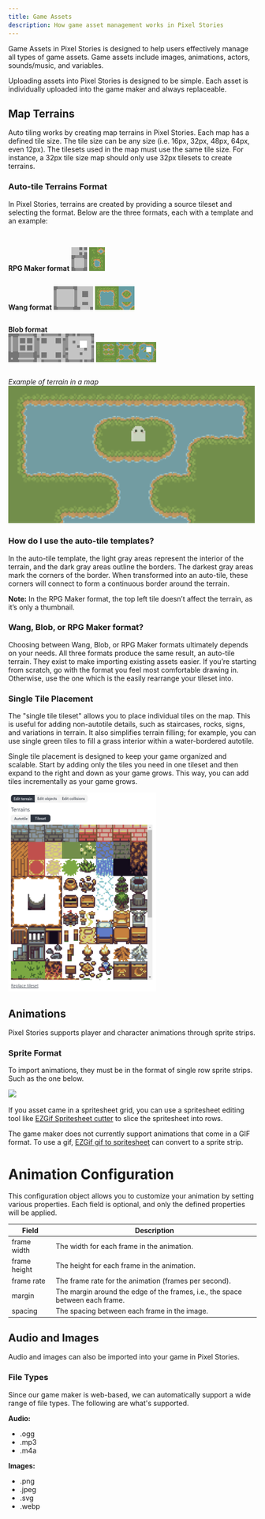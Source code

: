 ```yaml
---
title: Game Assets
description: How game asset management works in Pixel Stories
---
```


Game Assets in Pixel Stories is designed to help users effectively manage all types of game assets. Game assets include images, animations, actors, sounds/music, and variables.

Uploading assets into Pixel Stories is designed to be simple. Each asset is individually uploaded into the game maker and always replaceable.

## Map Terrains

Auto tiling works by creating map terrains in Pixel Stories. Each map has a defined tile size. The tile size can be any size (i.e. 16px, 32px, 48px, 64px, even 12px). The tilesets used in the map must use the same tile size. For instance, a 32px tile size map should only use 32px tilesets to create terrains.

### Auto-tile Terrains Format

In Pixel Stories, terrains are created by providing a source tileset and selecting the format. Below are the three formats, each with a template and an example:

<br/>

<pixel-art>

<div style="max-width:300px; display:flex; align-items:end; gap:4px;">

**RPG Maker format**
![](../../../assets/images/rpgmaker-preview.png)

![](../../../assets/images/rpgmaker-example.png)

</div>

<div style="max-width:300px; display:flex; align-items:end; gap:4px;">

**Wang format**
![](../../../assets/images/wang.png)

![](../../../assets/images/wang-example.png)

</div>

<div style="max-width:300px; display:flex; align-items:end; gap:4px;">

**Blob format**
![](../../../assets/images/blob.png)

![](../../../assets/images/blob-example.png)

</div>

<div style="max-width:500px;">

_Example of terrain in a map_
![Drawn terrain example](../../../assets/images/terrain-drawn-example.png)

</div>

</pixel-art>

### How do I use the auto-tile templates?

In the auto-tile template, the light gray areas represent the interior of the terrain, and the dark gray areas outline the borders. The darkest gray areas mark the corners of the border. When transformed into an auto-tile, these corners will connect to form a continuous border around the terrain.

**Note:** In the RPG Maker format, the top left tile doesn’t affect the terrain, as it’s only a thumbnail.

### Wang, Blob, or RPG Maker format?

Choosing between Wang, Blob, or RPG Maker formats ultimately depends on your needs. All three formats produce the same result, an auto-tile terrain. They exist to make importing existing assets easier. If you’re starting from scratch, go with the format you feel most comfortable drawing in. Otherwise, use the one which is the easily rearrange your tileset into.

### Single Tile Placement

The "single tile tileset" allows you to place individual tiles on the map. This is useful for adding non-autotile details, such as staircases, rocks, signs, and variations in terrain. It also simplifies terrain filling; for example, you can use single green tiles to fill a grass interior within a water-bordered autotile.

Single tile placement is designed to keep your game organized and scalable. Start by adding only the tiles you need in one tileset and then expand to the right and down as your game grows. This way, you can add tiles incrementally as your game grows.

<div style="max-width:300px;">

![Single tile placement](../../../assets/images/single-tile-placement.png)

</div>

## Animations

Pixel Stories supports player and character animations through sprite strips.

### Sprite Format

To import animations, they must be in the format of single row sprite strips. Such as the one below.

<pixel-art>

![](../../../assets/images/assets-3.png)

</pixel-art>

If you asset came in a spritesheet grid, you can use a spritesheet editing tool like [EZGif Spritesheet cutter](https://ezgif.com/sprite-cutter) to slice the spritesheet into rows.

The game maker does not currently support animations that come in a GIF format. To use a gif, [EZGif gif to spritesheet](https://ezgif.com/gif-to-sprite) can convert to a sprite strip.

# Animation Configuration

This configuration object allows you to customize your animation by setting various properties. Each field is optional, and only the defined properties will be applied.

| Field        | Description                                                                   |
| ------------ | ----------------------------------------------------------------------------- |
| frame width  | The width for each frame in the animation.                                    |
| frame height | The height for each frame in the animation.                                   |
| frame rate   | The frame rate for the animation (frames per second).                         |
| margin       | The margin around the edge of the frames, i.e., the space between each frame. |
| spacing      | The spacing between each frame in the image.                                  |

## Audio and Images

Audio and images can also be imported into your game in Pixel Stories.

### File Types

Since our game maker is web-based, we can automatically support a wide range of file types. The following are what's supported.

**Audio:**

- .ogg
- .mp3
- .m4a

**Images:**

- .png
- .jpeg
- .svg
- .webp
